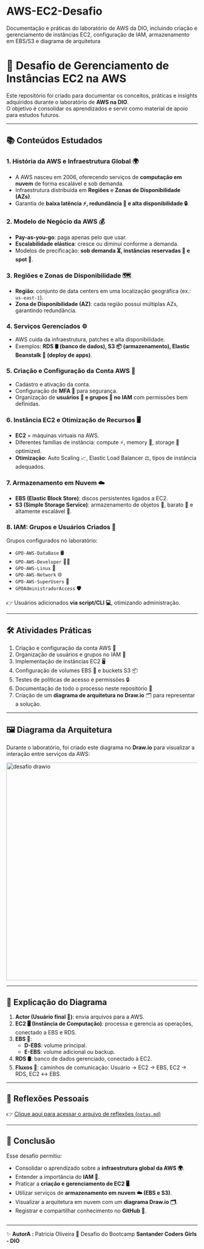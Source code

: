 # AWS-EC2-Desafio
Documentação e práticas do laboratório de AWS da DIO, incluindo criação e gerenciamento de instâncias EC2, configuração de IAM, armazenamento em EBS/S3 e diagrama de arquitetura

##

# 🚀 Desafio de Gerenciamento de Instâncias EC2 na AWS  

Este repositório foi criado para documentar os conceitos, práticas e insights adquiridos durante o laboratório de **AWS na DIO**.  
O objetivo é consolidar os aprendizados e servir como material de apoio para estudos futuros.  

---

## 📚 Conteúdos Estudados  

### 1. História da AWS e Infraestrutura Global 🌍  
- A AWS nasceu em 2006, oferecendo serviços de **computação em nuvem** de forma escalável e sob demanda.  
- Infraestrutura distribuída em **Regiões** e **Zonas de Disponibilidade (AZs)**.  
- Garantia de **baixa latência ⚡, redundância 🔁 e alta disponibilidade 🔒**.  

### 2. Modelo de Negócio da AWS 💰  
- **Pay-as-you-go**: paga apenas pelo que usar.  
- **Escalabilidade elástica**: cresce ou diminui conforme a demanda.  
- Modelos de precificação: **sob demanda ⏳, instâncias reservadas 📅 e spot 🎯**.  

### 3. Regiões e Zonas de Disponibilidade 🗺️  
- **Região**: conjunto de data centers em uma localização geográfica (ex.: `us-east-1`).  
- **Zona de Disponibilidade (AZ)**: cada região possui múltiplas AZs, garantindo redundância.  

### 4. Serviços Gerenciados ⚙️  
- AWS cuida da infraestrutura, patches e alta disponibilidade.  
- Exemplos: **RDS 🛢️ (banco de dados), S3 📦 (armazenamento), Elastic Beanstalk 🌱 (deploy de apps)**.  

### 5. Criação e Configuração da Conta AWS 📝  
- Cadastro e ativação da conta.  
- Configuração de **MFA 🔑** para segurança.  
- Organização de **usuários 👤 e grupos 👥 no IAM** com permissões bem definidas.  

### 6. Instância EC2 e Otimização de Recursos 🖥️  
- **EC2** = máquinas virtuais na AWS.  
- Diferentes famílias de instância: compute ⚡, memory 🧠, storage 💾 optimized.  
- **Otimização**: Auto Scaling 📈, Elastic Load Balancer ⚖️, tipos de instância adequados.  

### 7. Armazenamento em Nuvem ☁️  
- **EBS (Elastic Block Store)**: discos persistentes ligados a EC2.  
- **S3 (Simple Storage Service)**: armazenamento de objetos 📂, barato 💸 e altamente escalável 🚀.  

### 8. IAM: Grupos e Usuários Criados 👥  
Grupos configurados no laboratório:  
- `GPO-AWS-DataBase` 🛢️  
- `GPO-AWS-Developer` 👨‍💻  
- `GPO-AWS-Linux` 🐧  
- `GPO-AWS-Network` 🌐  
- `GPO-AWS-SuperUsers` 🦸  
- `GPOAdministradorAccess` 🛡️  

👉 Usuários adicionados **via script/CLI 💻**, otimizando administração.  

---

## 🛠️ Atividades Práticas  

1. Criação e configuração da conta AWS 📝  
2. Organização de usuários e grupos no IAM 👥  
3. Implementação de instâncias EC2 🖥️  
4. Configuração de volumes EBS 💾 e buckets S3 📦  
5. Testes de políticas de acesso e permissões 🔒  
6. Documentação de todo o processo neste repositório 📑  
7. Criação de um **diagrama de arquitetura no Draw.io** 🗂️ para representar a solução.  

---

## 🖼️ Diagrama da Arquitetura  

Durante o laboratório, foi criado este diagrama no **Draw.io** para visualizar a interação entre serviços da AWS:  

<img width="991" height="572" alt="desafio drawio" src="https://github.com/user-attachments/assets/73806212-f3b3-4291-8ad4-5c5a08b61195" />
 

---

## 🔎 Explicação do Diagrama  

1. **Actor (Usuário final 👤)**: envia arquivos para a AWS.  
2. **EC2 🖥️ (Instância de Computação)**: processa e gerencia as operações, conectado a EBS e RDS.  
3. **EBS 💾**:  
   - **D-EBS**: volume principal.  
   - **E-EBS**: volume adicional ou backup.  
4. **RDS 🛢️**: banco de dados gerenciado, conectado à EC2.  
5. **Fluxos 🔀**: caminhos de comunicação: Usuário → EC2 → EBS, EC2 → RDS, EC2 ↔ EBS.  

---

## 💭 Reflexões Pessoais  

👉 [Clique aqui para acessar o arquivo de reflexões (`notas.md`)](./notas.md)  

---

## 📌 Conclusão  

Esse desafio permitiu:  
- Consolidar o aprendizado sobre a **infraestrutura global da AWS 🌍**.  
- Entender a importância do **IAM 🔐**.  
- Praticar a **criação e gerenciamento de EC2 🖥️**.  
- Utilizar serviços de **armazenamento em nuvem ☁️ (EBS e S3)**.  
- Visualizar a arquitetura em nuvem com um **diagrama Draw.io 🗂️**.  
- Registrar e compartilhar conhecimento no **GitHub 🐙**.

##


---

✨ **AutorA :** Patricia Oliveira
📌 Desafio do Bootcamp **Santander Coders Girls - DIO**  





